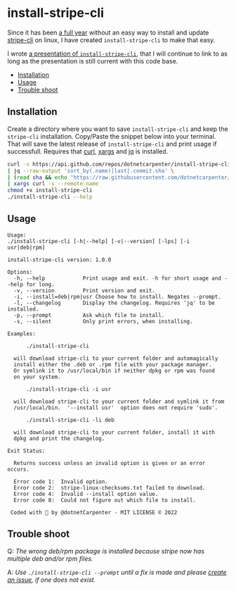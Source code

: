 # install-stripe-cli

Since it has been [a full year] without an easy way to install and update [stripe-cli] on linux, I have created `install-stripe-cli` to make that easy.

I wrote [a presentation of `install-stripe-cli`](https://github.com/stripe/stripe-cli/issues/666#issuecomment-1079704202), that I will continue to link to as long as the presentation is still current with this code base.

- [Installation](#installation)
- [Usage](#usage)
- [Trouble shoot](#trouble-shoot)


## Installation

Create a directory where you want to save `install-stripe-cli` and keep the `stripe-cli` installation.
Copy/Paste the snippet below into your terminal. That will save the latest release of `install-stripe-cli` and print usage if successfull. Requires that [curl], [xargs] and [jq] is installed.

```bash
curl -s https://api.github.com/repos/dotnetcarpenter/install-stripe-cli/tags \
| jq --raw-output 'sort_by(.name)|last|.commit.sha' \
| (read sha && echo "https://raw.githubusercontent.com/dotnetcarpenter/install-stripe-cli/$sha/install-stripe-cli") \
| xargs curl -s --remote-name
chmod +x install-stripe-cli
./install-stripe-cli --help
```

## Usage

```
Usage:
./install-stripe-cli [-h|--help] [-v|--version] [-lps] [-i usr|deb|rpm]

install-stripe-cli version: 1.0.0

Options:
  -h, --help			Print usage and exit. -h for short usage and --help for long.
  -v, --version			Print version and exit.
  -i, --install=deb|rpm|usr	Choose how to install. Negates --prompt.
  -l, --changelog		Display the changelog. Requires 'jq' to be installed.
  -p, --prompt			Ask which file to install.
  -s, --silent			Only print errors, when installing.

Examples:

	  ./install-stripe-cli

  will download stripe-cli to your current folder and automagically
  install either the .deb or .rpm file with your package manager.
  Or symlink it to /usr/local/bin if neither dpkg or rpm was found
  on your system.

	  ./install-stripe-cli -i usr

  will download stripe-cli to your current folder and symlink it from
  /usr/local/bin.  '--install usr'  option does not require 'sudo'.

	  ./install-stripe-cli -li deb

  will download stripe-cli to your current folder, install it with
  dpkg and print the changelog.

Exit Status:

  Returns success unless an invalid option is given or an error occurs.

  Error code 1:  Invalid option.
  Error code 2:  stripe-linux-checksums.txt failed to download.
  Error code 4:  Invalid --install option value.
  Error code 8:  Could not figure out which file to install.

 Coded with 💓 by @dotnetCarpenter - MIT LICENSE © 2022
```

## Trouble shoot

Q: _The wrong deb/rpm package is installed because stripe now has multiple deb and/or rpm files._

A: _Use `./install-stripe-cli --prompt` until a fix is made and please [create an issue](https://github.com/dotnetCarpenter/install-stripe-cli/issues), if one does not exist._


[a full year]: https://github.com/stripe/stripe-cli/pull/673#issuecomment-1078892697
[stripe-cli]: https://stripe.com/docs/stripe-cli#install

[curl]: https://curl.se/
[xargs]: https://www.gnu.org/software/findutils/xargs/
[jq]:  https://stedolan.github.io/jq/